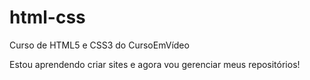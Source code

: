 # html-css
 Curso de HTML5 e CSS3 do CursoEmVídeo

Estou aprendendo criar sites e agora vou gerenciar meus repositórios!